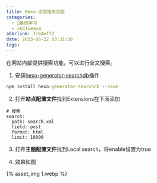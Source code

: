 ```yaml
---
title: Hexo-添加搜索功能
categories:
  - 🌙基础学习
  - ⭐Git&Hexo
abbrlink: 7c64eff2
date: 2023-06-22 03:31:56
tags:
---
```


在网站内部提供搜索功能，可以进行全文搜索。

1. 安装[hexo-generator-searchdb](https://github.com/flashlab/hexo-generator-search)插件

``` cmd
npm install hexo-generator-searchdb --save
```

<!--more-->

2. 打开**站点配置文件**找到Extensions在下面添加

``` config
# 搜索
search:
  path: search.xml
  field: post
  format: html
  limit: 10000
```

3. 打开**主题配置文件**找到Local search，将enable设置为true

4. 效果如图

{% asset_img 1.webp %}
